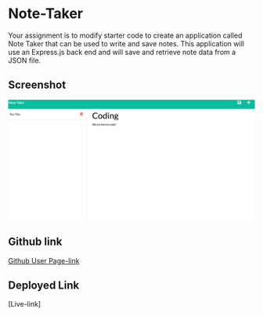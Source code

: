 # Note-Taker
Your assignment is to modify starter code to create an application called Note Taker that can be used to write and save notes. This application will use an Express.js back end and will save and retrieve note data from a JSON file.

## Screenshot
![Webpage screenshot](./Images/Screen%20Shot%202022-09-30%20at%2010.08.38%20AM.png)

## Github link
[Github User Page-link](https://github.com/Christilato/Note-Taker)

## Deployed Link
[Live-link]